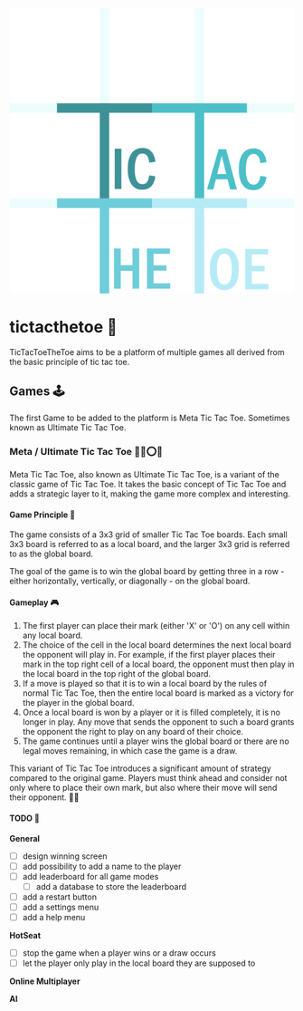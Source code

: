![Tic Tac The Toe Logo](./public/tic-tac-toe.svg)

# tictacthetoe 🎲
TicTacToeTheToe aims to be a platform of multiple games all derived from the basic principle of tic tac toe.

## Games 🕹️
The first Game to be added to the platform is Meta Tic Tac Toe. Sometimes known as Ultimate Tic Tac Toe.

### Meta / Ultimate Tic Tac Toe 🤖🌐⭕❌

Meta Tic Tac Toe, also known as Ultimate Tic Tac Toe, is a variant of the classic game of Tic Tac Toe. It takes the basic concept of Tic Tac Toe and adds a strategic layer to it, making the game more complex and interesting.

#### Game Principle 📐

The game consists of a 3x3 grid of smaller Tic Tac Toe boards. Each small 3x3 board is referred to as a local board, and the larger 3x3 grid is referred to as the global board.

The goal of the game is to win the global board by getting three in a row - either horizontally, vertically, or diagonally - on the global board.

#### Gameplay 🎮

1. The first player can place their mark (either 'X' or 'O') on any cell within any local board.
2. The choice of the cell in the local board determines the next local board the opponent will play in. For example, if the first player places their mark in the top right cell of a local board, the opponent must then play in the local board in the top right of the global board.
3. If a move is played so that it is to win a local board by the rules of normal Tic Tac Toe, then the entire local board is marked as a victory for the player in the global board.
4. Once a local board is won by a player or it is filled completely, it is no longer in play. Any move that sends the opponent to such a board grants the opponent the right to play on any board of their choice. 
5. The game continues until a player wins the global board or there are no legal moves remaining, in which case the game is a draw. 

This variant of Tic Tac Toe introduces a significant amount of strategy compared to the original game. Players must think ahead and consider not only where to place their own mark, but also where their move will send their opponent. 🧠✨

#### TODO 📝
**General**
- [ ] design winning screen
- [ ] add possibility to add a name to the player
- [ ] add leaderboard for all game modes
  - [ ] add a database to store the leaderboard
- [ ] add a restart button
- [ ] add a settings menu
- [ ] add a help menu

**HotSeat**
- [ ] stop the game when a player wins or a draw occurs
- [ ] let the player only play in the local board they are supposed to

**Online Multiplayer**

**AI**
